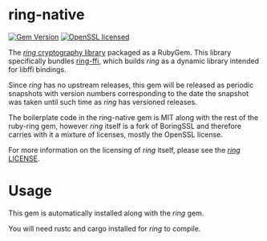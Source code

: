 ring-native
===========
[![Gem Version](https://badge.fury.io/rb/ring-native.svg)](http://badge.fury.io/rb/ring-native)
[![OpenSSL licensed](https://img.shields.io/badge/license-OpenSSL-blue.svg)](https://github.com/briansmith/ring/blob/master/LICENSE)

The [*ring* cryptography library][ring] packaged as a RubyGem. This library
specifically bundles [ring-ffi], which builds *ring* as a dynamic library
intended for libffi bindings.

Since *ring* has no upstream releases, this gem will be released as periodic
snapshots with version numbers corresponding to the date the snapshot was taken
until such time as *ring* has versioned releases.

The boilerplate code in the ring-native gem is MIT along with the rest of the
ruby-ring gem, however *ring* itself is a fork of BoringSSL and therefore
carries with it a mixture of licenses, mostly the OpenSSL license.

For more information on the licensing of *ring* itself, please see the
[*ring* LICENSE][license].

[ring]: https://github.com/briansmith/ring/
[ring-ffi]: https://github.com/briansmith/ring-ffi
[license]: https://github.com/briansmith/ring/blob/master/LICENSE

# Usage

This gem is automatically installed along with the *ring* gem.

You will need rustc and cargo installed for *ring* to compile.
